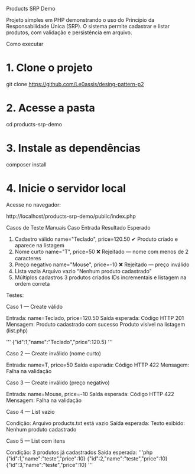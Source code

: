Products SRP Demo

Projeto simples em PHP demonstrando o uso do Princípio da Responsabilidade Única (SRP).
O sistema permite cadastrar e listar produtos, com validação e persistência em arquivo.

Como executar
# 1. Clone o projeto
git clone https://github.com/Le0assis/desing-pattern-p2

# 2. Acesse a pasta
cd products-srp-demo

# 3. Instale as dependências
composer install

# 4. Inicie o servidor local

Acesse no navegador:

http://localhost/products-srp-demo/public/index.php



Casos de Teste Manuais
Caso	Entrada	Resultado Esperado
1. Cadastro válido	name="Teclado", price=120.50	✔ Produto criado e aparece na listagem
2. Nome curto	name="T", price=50	❌ Rejeitado — nome com menos de 2 caracteres
3. Preço negativo	name="Mouse", price=-10	❌ Rejeitado — preço inválido
4. Lista vazia	Arquivo vazio	“Nenhum produto cadastrado”
5. Múltiplos cadastros	3 produtos criados	IDs incrementais e listagem na ordem correta

Testes:

Caso 1 — Create válido

Entrada:
name=Teclado, price=120.50
Saída esperada:
Código HTTP 201
Mensagem: Produto cadastrado com sucesso
Produto visível na listagem (list.php)

'''
{"id":1,"name":"Teclado","price":120.5}
'''

Caso 2 — Create inválido (nome curto)

Entrada:
name=T, price=50
Saída esperada:
Código HTTP 422
Mensagem: Falha na validação

Caso 3 — Create inválido (preço negativo)

Entrada:
name=Mouse, price=-10
Saída esperada:
Código HTTP 422
Mensagem: Falha na validação

Caso 4 — List vazio

Condição:
Arquivo products.txt está vazio
Saída esperada:
Texto exibido: Nenhum produto cadastrado

Caso 5 — List com itens

Condição:
3 produtos já cadastrados
Saída esperada:
'''php
{"id":1,"name":"teste","price":10}
{"id":2,"name":"teste","price":10}
{"id":3,"name":"teste","price":10}
'''
